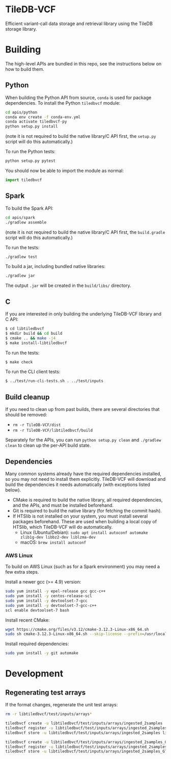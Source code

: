 # TileDB-VCF

Efficient variant-call data storage and retrieval library using the TileDB storage library.

# Building

The high-level APIs are bundled in this repo, see the instructions below on how to build them.

## Python

When building the Python API from source, `conda` is used for package dependencies. To install the Python `tiledbvcf` module:
```bash
cd apis/python
conda env create -f conda-env.yml
conda activate tiledbvcf-py
python setup.py install
```
(note it is not required to build the native library/C API first, the `setup.py` script will do this automatically.)

To run the Python tests:
```python
python setup.py pytest
```

You should now be able to import the module as normal:
```python
import tiledbvcf
```

## Spark

To build the Spark API:
```bash
cd apis/spark
./gradlew assemble
```
(note it is not required to build the native library/C API first, the `build.gradle` script will do this automatically.)

To run the tests:
```bash
./gradlew test
```

To build a jar, including bundled native libraries:
```bash
./gradlew jar
```
The output `.jar` will be created in the `build/libs/` directory.

## C

If you are interested in only building the underlying TileDB-VCF library and C API:

```bash
$ cd libtiledbvcf
$ mkdir build && cd build
$ cmake .. && make -j4
$ make install-libtiledbvcf
```

To run the tests:
```bash
$ make check
```

To run the CLI client tests:
```bash
$ ../test/run-cli-tests.sh . ../test/inputs
```

## Build cleanup

If you need to clean up from past builds, there are several directories that should be removed:
* `rm -r TileDB-VCF/dist`
* `rm -r TileDB-VCF/libtiledbvcf/build`

Separately for the APIs, you can run `python setup.py clean` and `./gradlew clean` to clean up the per-API build state.

## Dependencies

Many common systems already have the required dependencies installed, so you may not need to install them explicitly. TileDB-VCF will download and build the dependencies it needs automatically (with exceptions listed below).

* CMake is required to build the native library, all required dependencies, and the APIs, and must be installed beforehand.
* Git is required to build the native library (for fetching the commit hash).
* If HTSlib is not installed on your system, you must install several packages beforehand. These are used when building a local copy of HTSlib, which TileDB-VCF will do automatically.
  * Linux (Ubuntu/Debian): `sudo apt install autoconf automake zlib1g-dev libbz2-dev liblzma-dev`
  * macOS: `brew install autoconf`

### AWS Linux

To build on AWS Linux (such as for a Spark environment) you may need a few extra steps.

Install a newer gcc (>= 4.9) version:
```bash
sudo yum install -y epel-release gcc gcc-c++
sudo yum install -y centos-release-scl
sudo yum install -y devtoolset-7-gcc
sudo yum install -y devtoolset-7-gcc-c++
scl enable devtoolset-7 bash
```

Install recent CMake:
```bash
wget https://cmake.org/files/v3.12/cmake-3.12.3-Linux-x86_64.sh
sudo sh cmake-3.12.3-Linux-x86_64.sh --skip-license --prefix=/usr/local/
```

Install required dependencies:
```bash
sudo yum install -y git automake
```

# Development

## Regenerating test arrays

If the format changes, regenerate the unit test arrays:
```bash
rm -r libtiledbvcf/test/inputs/arrays*

tiledbvcf create -u libtiledbvcf/test/inputs/arrays/ingested_2samples
tiledbvcf register -u libtiledbvcf/test/inputs/arrays/ingested_2samples libtiledbvcf/test/inputs/small2.bcf libtiledbvcf/test/inputs/small.bcf
tiledbvcf store -u libtiledbvcf/test/inputs/arrays/ingested_2samples libtiledbvcf/test/inputs/small2.bcf libtiledbvcf/test/inputs/small.bcf

tiledbvcf create -u libtiledbvcf/test/inputs/arrays/ingested_2samples_GT_DP_PL/ -a fmt_GT,fmt_DP,fmt_PL
tiledbvcf register -u libtiledbvcf/test/inputs/arrays/ingested_2samples_GT_DP_PL/ libtiledbvcf/test/inputs/small2.bcf libtiledbvcf/test/inputs/small.bcf
tiledbvcf store -u libtiledbvcf/test/inputs/arrays/ingested_2samples_GT_DP_PL/ libtiledbvcf/test/inputs/small2.bcf libtiledbvcf/test/inputs/small.bcf
```